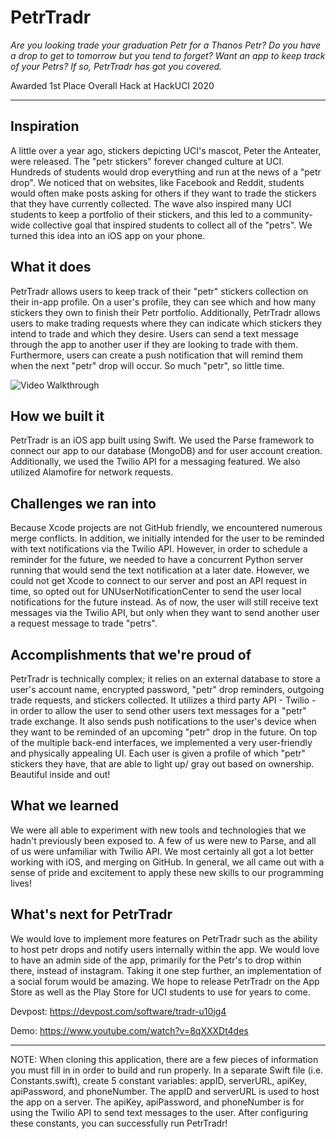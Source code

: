 # PetrTradr
_Are you looking trade your graduation Petr for a Thanos Petr? Do you have a drop to get to tomorrow but you tend to forget? Want an app to keep track of your Petrs? If so, PetrTradr has got you covered._

Awarded 1st Place Overall Hack at HackUCI 2020

---
## Inspiration
A little over a year ago, stickers depicting UCI's mascot, Peter the Anteater, were released. The "petr stickers" forever changed culture at UCI. Hundreds of students would drop everything and run at the news of a "petr drop". We noticed that on websites, like Facebook and Reddit, students would often make posts asking for others if they want to trade the stickers that they have currently collected. The wave also inspired many UCI students to keep a portfolio of their stickers, and this led to a community-wide collective goal that inspired students to collect all of the "petrs". We turned this idea into an iOS app on your phone.

## What it does
PetrTradr allows users to keep track of their "petr" stickers collection on their in-app profile. On a user's profile, they can see which and how many stickers they own to finish their Petr portfolio.  Additionally, PetrTradr allows users to make trading requests where they can indicate which stickers they intend to trade and which they desire. Users can send a text message through the app to another user if they are looking to trade with them. Furthermore, users can create a push notification that will remind them when the next "petr" drop will occur. So much "petr", so little time.

<img src='http://g.recordit.co/jWVSeMQqfJ.gif' title='Video Walkthrough' width='' alt='Video Walkthrough' />

## How we built it
PetrTradr is an iOS app built using Swift. We used the Parse framework to connect our app to our database (MongoDB) and for user account creation. Additionally, we used the Twilio API for a messaging featured. We also utilized Alamofire for network requests.

## Challenges we ran into
Because Xcode projects are not GitHub friendly, we encountered numerous merge conflicts. In addition, we initially intended for the user to be reminded with text notifications via the Twilio API. However, in order to schedule a reminder for the future, we needed to have a concurrent Python server running that would send the text notification at a later date. However, we could not get Xcode to connect to our server and post an API request in time, so opted out for UNUserNotificationCenter to send the user local notifications for the future instead. As of now, the user will still receive text messages via the Twilio API, but only when they want to send another user a request message to trade "petrs".

## Accomplishments that we're proud of
PetrTradr is technically complex; it relies on an external database to store a user's account name, encrypted password, "petr" drop reminders, outgoing trade requests, and stickers collected. It utilizes a third party API - Twilio - in order to allow the user to send other users text messages for a "petr" trade exchange. It also sends push notifications to the user's device when they want to be reminded of an upcoming "petr" drop in the future. On top of the multiple back-end interfaces, we implemented a very user-friendly and physically appealing UI. Each user is given a profile of which "petr" stickers they have, that are able to light up/ gray out based on ownership. Beautiful inside and out!

## What we learned
We were all able to experiment with new tools and technologies that we hadn't previously been exposed to. A few of us were new to Parse, and all of us were unfamiliar with Twilio API. We most certainly all got a lot better working with iOS, and merging on GitHub. In general, we all came out with a sense of pride and excitement to apply these new skills to our programming lives!

## What's next for PetrTradr
We would love to implement more features on PetrTradr such as the ability to host petr drops and notify users internally within the app. We would love to have an admin side of the app, primarily for the Petr's to drop within there, instead of instagram. Taking it one step further, an implementation of a social forum would be amazing. 
We hope to release PetrTradr on the App Store as well as the Play Store for UCI students to use for years to come. 

 Devpost: https://devpost.com/software/tradr-u10jg4
 
 Demo: https://www.youtube.com/watch?v=8qXXXDt4des
 
 ---
 NOTE: When cloning this application, there are a few pieces of information you must fill in in order to build and run properly. In a separate Swift file (i.e. Constants.swift), create 5 constant variables: appID, serverURL, apiKey, apiPassword, and phoneNumber. The appID and serverURL is used to host the app on a server. The apiKey, apiPassword, and phoneNumber is for using the Twilio API to send text messages to the user. After configuring these constants, you can successfully run PetrTradr!
